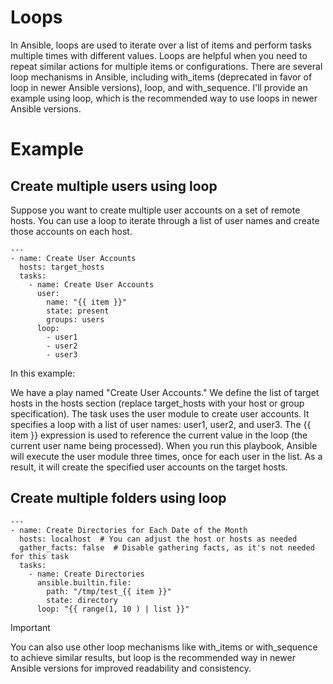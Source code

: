 # Loops
In Ansible, loops are used to iterate over a list of items and perform tasks multiple times with different values. Loops are helpful when you need to repeat similar actions for multiple items or configurations. There are several loop mechanisms in Ansible, including with_items (deprecated in favor of loop in newer Ansible versions), loop, and with_sequence. I'll provide an example using loop, which is the recommended way to use loops in newer Ansible versions.

# Example
## Create multiple users using loop

Suppose you want to create multiple user accounts on a set of remote hosts. You can use a loop to iterate through a list of user names and create those accounts on each host.
```
---
- name: Create User Accounts
  hosts: target_hosts
  tasks:
    - name: Create User Accounts
      user:
        name: "{{ item }}"
        state: present
        groups: users
      loop:
        - user1
        - user2
        - user3
```

In this example:

We have a play named "Create User Accounts."
We define the list of target hosts in the hosts section (replace target_hosts with your host or group specification).
The task uses the user module to create user accounts. It specifies a loop with a list of user names: user1, user2, and user3.
The {{ item }} expression is used to reference the current value in the loop (the current user name being processed).
When you run this playbook, Ansible will execute the user module three times, once for each user in the list. As a result, it will create the specified user accounts on the target hosts.

## Create multiple folders using loop
```
---
- name: Create Directories for Each Date of the Month
  hosts: localhost  # You can adjust the host or hosts as needed
  gather_facts: false  # Disable gathering facts, as it's not needed for this task
  tasks:
    - name: Create Directories
      ansible.builtin.file:
        path: "/tmp/test_{{ item }}"
        state: directory
      loop: "{{ range(1, 10 ) | list }}"
```

> [!IMPORTANT]
> You can also use other loop mechanisms like with_items or with_sequence to achieve similar results, but loop is the recommended way in newer Ansible versions for improved readability and consistency.
